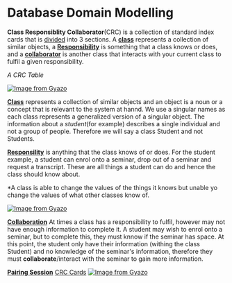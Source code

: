 # Database Domain Modelling 
**Class Responsiblity Collaborator**(CRC) is a collection of standard index cards that is <u>divided</u> into 3 sections. A **<u>class</u>** represents a collection of similar objects, a **<u>Responsibility</u>** is something that a class knows or does, and a **<u>collaborator</u>** is another class that interacts with your current class to fulfil a given responsibility.

_A CRC Table_

[![Image from Gyazo](https://i.gyazo.com/770581572f361de021d6c415bc4d31be.png)](https://gyazo.com/770581572f361de021d6c415bc4d31be)


**<u>Class</u>** represents a collection of similar objects and an object is a noun or a concept that is relevant to the system at hannd. We use a singular names as each class represents a generalized version of a singular object. The information about a _student_(for example) describes a single individual and not a group of people. Therefore we will say a class Student and not Students.

**<u>Responsility</u>** is anything that the class knows of or does. For the student example, a student can enrol onto a seminar, drop out of a seminar and request a transcript. These are all things a student can do and hence the class should know about.

*A class is able to change the values of the things it knows but unable yo change the values of what other classes know of.


[![Image from Gyazo](https://i.gyazo.com/fd0aead648b75b8117850609e8c0de8d.png)](https://gyazo.com/fd0aead648b75b8117850609e8c0de8d)


**<u>Collaboration</u>** At times a class has a responsibility to fulfil, however may not have enough information to complete it. A student may wish to enrol onto a seminar, but to complete this, they must knnow if the seminar has space. At this point, the student only have their information (withing the class Student) and no knowledge of the seminar's information, therefore they must **collaborate**/interact with the seminar to gain more information.

**<u>Pairing Session</u>**
[CRC Cards](https://github.com/makersacademy/skills-workshops/tree/master/week-4/domain_modelling_student_directory_using_crc_cards)
[![Image from Gyazo](https://i.gyazo.com/6dd2914d358f4c92ca65800c0ffa3227.png)](https://gyazo.com/6dd2914d358f4c92ca65800c0ffa3227)